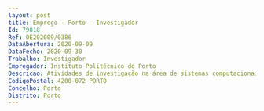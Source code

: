 ```yaml
--- 
layout: post
title: Emprego - Porto - Investigador
Id: 79818
Ref: OE202009/0386
DataAbertura: 2020-09-09
DataFecho: 2020-09-30
Trabalho: Investigador
Empregador: Instituto Politécnico do Porto
Descricao: Atividades de investigação na área de sistemas computacionais de tempo real e sistemas embebidos, em regime de contrato de trabalho em funções públicas a termo resolutivo certo, pelo prazo de três anos, automaticamente renováveis por períodos de um ano até à duração máxima de seis anos, com vista à realização de trabalhos de investigação no CISTER – Centro de Investigação em Sistemas Computacionais Embebidos e Tempo Real, do Instituto Superior de Engenharia do Porto
CodigoPostal: 4200-072 PORTO
Concelho: Porto
Distrito: Porto
--- 
```

